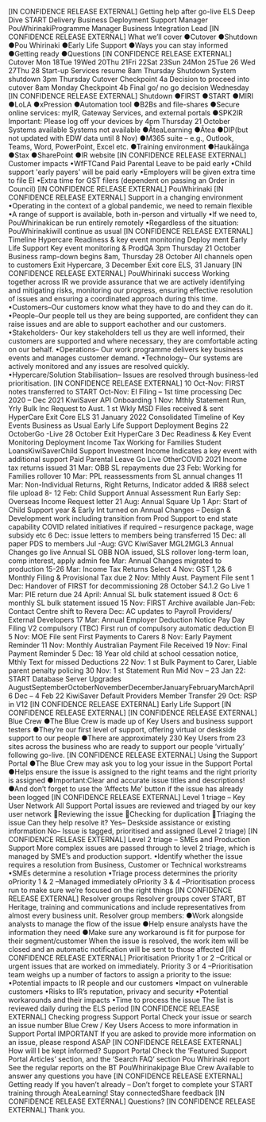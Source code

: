 \[IN CONFIDENCE RELEASE EXTERNAL\] Getting help after go-live ELS Deep Dive START Delivery Business Deployment Support Manager PouWhirinakiProgramme Manager Business Integration Lead \[IN CONFIDENCE RELEASE EXTERNAL\] What we’ll cover ●Cutover ●Shutdown ●Pou Whirinaki ●Early Life Support ●Ways you can stay informed ●Getting ready ●Questions \[IN CONFIDENCE RELEASE EXTERNAL\] Cutover Mon 18Tue 19Wed 20Thu 21Fri 22Sat 23Sun 24Mon 25Tue 26 Wed 27Thu 28 Start-up Services resume 8am Thursday Shutdown System shutdown 3pm Thursday Cutover Checkpoint 4a Decision to proceed into cutover 8am Monday Checkpoint 4b Final go/ no go decision Wednesday \[IN CONFIDENCE RELEASE EXTERNAL\] Shutdown ●FIRST ●START ●MIRI ●LoLA ●xPression ●Automation tool ●B2Bs and file-shares ●Secure online services: myIR, Gateway Services, and external portals ●SPK2IR Important: Please log off your devices by 4pm Thursday 21 October Systems available Systems not available ●ĀteaLearning ●Ātea ●DIP(but not updated with EDW data until 8 Nov) ●M365 suite – e.g., Outlook, Teams, Word, PowerPoint, Excel etc. ●Training environment ●Haukāinga ●Stax ●SharePoint ●IR website \[IN CONFIDENCE RELEASE EXTERNAL\] Customer impacts •WfFTCand Paid Parental Leave to be paid early •Child support 'early payers' will be paid early •Employers will be given extra time to file EI •Extra time for GST filers (dependent on passing an Order in Council) \[IN CONFIDENCE RELEASE EXTERNAL\] PouWhirinaki \[IN CONFIDENCE RELEASE EXTERNAL\] Support in a changing environment •Operating in the context of a global pandemic, we need to remain flexible •A range of support is available, both in-person and virtually •If we need to, PouWhirinakican be run entirely remotely •Regardless of the situation: PouWhirinakiwill continue as usual \[IN CONFIDENCE RELEASE EXTERNAL\] Timeline Hypercare Readiness & key event monitoring Deploy ment Early Life Support Key event monitoring & ProdQA 3pm Thursday 21 October Business ramp-down begins 8am, Thursday 28 October All channels open to customers Exit Hypercare, 3 December Exit core ELS, 31 January \[IN CONFIDENCE RELEASE EXTERNAL\] PouWhirinaki success Working together across IR we provide assurance that we are actively identifying and mitigating risks, monitoring our progress, ensuring effective resolution of issues and ensuring a coordinated approach during this time. •Customers–Our customers know what they have to do and they can do it. •People–Our people tell us they are being supported, are confident they can raise issues and are able to support eachother and our customers. •Stakeholders- Our key stakeholders tell us they are well informed, their customers are supported and where necessary, they are comfortable acting on our behalf. •Operations– Our work programme delivers key business events and manages customer demand. •Technology– Our systems are actively monitored and any issues are resolved quickly. •Hypercare/Solution Stabilisation– Issues are resolved through business-led prioritisation. \[IN CONFIDENCE RELEASE EXTERNAL\] 10 Oct-Nov: FIRST notes transferred to START Oct-Nov: EI Filing – 1st time processing Dec 2020 – Dec 2021 KiwiSaver API Onboarding 1 Nov: Mthly Statement Run, Yrly Bulk Inc Request to Aust. 1 st Wkly MSD Files received & sent HyperCare Exit Core ELS 31 January 2022 Consolidated Timeline of Key Events Business as Usual Early Life Support Deployment Begins 22 OctoberGo -Live 28 October Exit HyperCare 3 Dec Readiness & Key Event Monitoring Deployment Income Tax Working for Families Student LoansKiwiSaverChild Support Investment Income Indicates a key event with additional support Paid Parental Leave Go Live OtherCOVID 2021 Income tax returns issued 31 Mar: OBB SL repayments due 23 Feb: Working for Families rollover 10 Mar: PPL reassessments from SL annual changes 11 Mar: Non-Individual Returns, Right Returns, Indicator added & IR88 select file upload 8- 12 Feb: Child Support Annual Assessment Run Early Sep: Overseas Income Request letter 21 Aug: Annual Square Up 1 Apr: Start of Child Support year & Early Int turned on Annual Changes – Design & Development work including transition from Prod Support to end state capability COVID related initiatives if required – resurgence package, wage subsidy etc 6 Dec: issue letters to members being transferred 15 Dec: all paper PDS to members Jul -Aug: GVC KiwiSaver MGL2MGL3 Annual Changes go live Annual SL OBB NOA issued, SLS rollover long-term loan, comp interest, apply admin fee Mar: Annual Changes migrated to production 15-26 Mar: Income Tax Returns Select 4 Nov: GST 1,2& 6 Monthly Filing & Provisional Tax due 2 Nov: Mthly Aust. Payment File sent 1 Dec: Handover of FIRST for decommissioning 28 October S4.1.2 Go Live 1 Mar: PIE return due 24 April: Annual SL bulk statement issued 8 Oct: 6 monthly SL bulk statement issued 15 Nov: FIRST Archive available Jan-Feb: Contact Centre shift to Revera Dec: AC updates to Payroll Providers/ External Developers 17 Mar: Annual Employer Deduction Notice Pay Day Filing V2 compulsory (TBC) First run of compulsory automatic deduction EI 5 Nov: MOE File sent First Payments to Carers 8 Nov: Early Payment Reminder 11 Nov: Monthly Australian Payment File Received 19 Nov: Final Payment Reminder 5 Dec: 18 Year old child at school cessation notice, Mthly Text for missed Deductions 22 Nov: 1 st Bulk Payment to Carer, Liable parent penalty policing 30 Nov: 1 st Statement Run Mid Nov – 23 Jan 22: START Database Server Upgrades AugustSeptemberOctoberNovemberDecemberJanuaryFebruaryMarchApril 6 Dec – 4 Feb 22 KiwiSaver Default Providers Member Transfer 29 Oct: RSP in V12 \[IN CONFIDENCE RELEASE EXTERNAL\] Early Life Support \[IN CONFIDENCE RELEASE EXTERNAL\] \[IN CONFIDENCE RELEASE EXTERNAL\] Blue Crew ●The Blue Crew is made up of Key Users and business support testers ●They’re our first level of support, offering virtual or deskside support to our people ●There are approximately 230 Key Users from 23 sites across the business who are ready to support our people ‘virtually’ following go-live. \[IN CONFIDENCE RELEASE EXTERNAL\] Using the Support Portal ●The Blue Crew may ask you to log your issue in the Support Portal ●Helps ensure the issue is assigned to the right teams and the right priority is assigned ●Important:Clear and accurate issue titles and descriptions! ●And don’t forget to use the ‘Affects Me’ button if the issue has already been logged \[IN CONFIDENCE RELEASE EXTERNAL\] Level 1 triage – Key User Network All Support Portal issues are reviewed and triaged by our key user network Reviewing the issue Checking for duplication Triaging the issue Can they help resolve it? Yes– Deskside assistance or existing information No– Issue is tagged, prioritised and assigned (Level 2 triage) \[IN CONFIDENCE RELEASE EXTERNAL\] Level 2 triage – SMEs and Production Support More complex issues are passed through to level 2 triage, which is managed by SME’s and production support. •Identify whether the issue requires a resolution from Business, Customer or Technical workstreams •SMEs determine a resolution •Triage process determines the priority oPriority 1 & 2 –Managed immediately oPriority 3 & 4 –Prioritisation process run to make sure we’re focused on the right things \[IN CONFIDENCE RELEASE EXTERNAL\] Resolver groups Resolver groups cover START, BT Heritage, training and communications and include representatives from almost every business unit. Resolver group members: ●Work alongside analysts to manage the flow of the issue ●Help ensure analysts have the information they need ●Make sure any workaround is fit for purpose for their segment/customer When the issue is resolved, the work item will be closed and an automatic notification will be sent to those affected \[IN CONFIDENCE RELEASE EXTERNAL\] Prioritisation Priority 1 or 2 –Critical or urgent issues that are worked on immediately. Priority 3 or 4 –Prioritisation team weighs up a number of factors to assign a priority to the issue: •Potential impacts to IR people and our customers •Impact on vulnerable customers •Risks to IR’s reputation, privacy and security •Potential workarounds and their impacts •Time to process the issue The list is reviewed daily during the ELS period \[IN CONFIDENCE RELEASE EXTERNAL\] Checking progress Support Portal Check your issue or search an issue number Blue Crew / Key Users Access to more information in Support Portal IMPORTANT If you are asked to provide more information on an issue, please respond ASAP \[IN CONFIDENCE RELEASE EXTERNAL\] How will I be kept informed? Support Portal Check the ‘Featured Support Portal Articles’ section, and the ‘Search FAQ’ section Pou Whirinaki report See the regular reports on the BT PouWhirinakipage Blue Crew Available to answer any questions you have \[IN CONFIDENCE RELEASE EXTERNAL\] Getting ready If you haven’t already – Don’t forget to complete your START training through ĀteaLearning! Stay connectedShare feedback \[IN CONFIDENCE RELEASE EXTERNAL\] Questions? \[IN CONFIDENCE RELEASE EXTERNAL\] Thank you.
